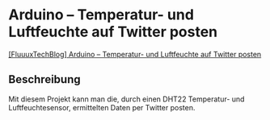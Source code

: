 Arduino – Temperatur- und Luftfeuchte auf Twitter posten
================

<a target="_blank" href="http://fluuux.de/2013/01/arduino-temperatur-und-luftfeuchte-auf-twitter-posten/">[FluuuxTechBlog] Arduino – Temperatur- und Luftfeuchte auf Twitter posten</a>

<h2>Beschreibung</h2>
Mit diesem Projekt kann man die, durch einen DHT22 Temperatur- und Luftfeuchtesensor, 
ermittelten Daten per Twitter posten.
